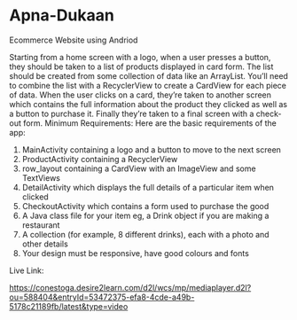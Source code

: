 # Apna-Dukaan
Ecommerce Website using Andriod

Starting from a home screen with a logo, when a user presses a button, they should be taken to a list
of products displayed in card form. The list should be created from some collection of data like an
ArrayList. You’ll need to combine the list with a RecyclerView to create a CardView for each piece of
data. When the user clicks on a card, they’re taken to another screen which contains the full
information about the product they clicked as well as a button to purchase it. Finally they’re taken to a
final screen with a check-out form.
Minimum Requirements:
Here are the basic requirements of the app:
1. MainActivity containing a logo and a button to move to the next screen
2. ProductActivity containing a RecyclerView
3. row_layout containing a CardView with an ImageView and some TextViews
4. DetailActivity which displays the full details of a particular item when clicked
5. CheckoutActivity which contains a form used to purchase the good
6. A Java class file for your item eg, a Drink object if you are making a restaurant
7. A collection (for example, 8 different drinks), each with a photo and other details
8. Your design must be responsive, have good colours and fonts 


Live Link:


https://conestoga.desire2learn.com/d2l/wcs/mp/mediaplayer.d2l?ou=588404&entryId=53472375-efa8-4cde-a49b-5178c21189fb/latest&type=video
